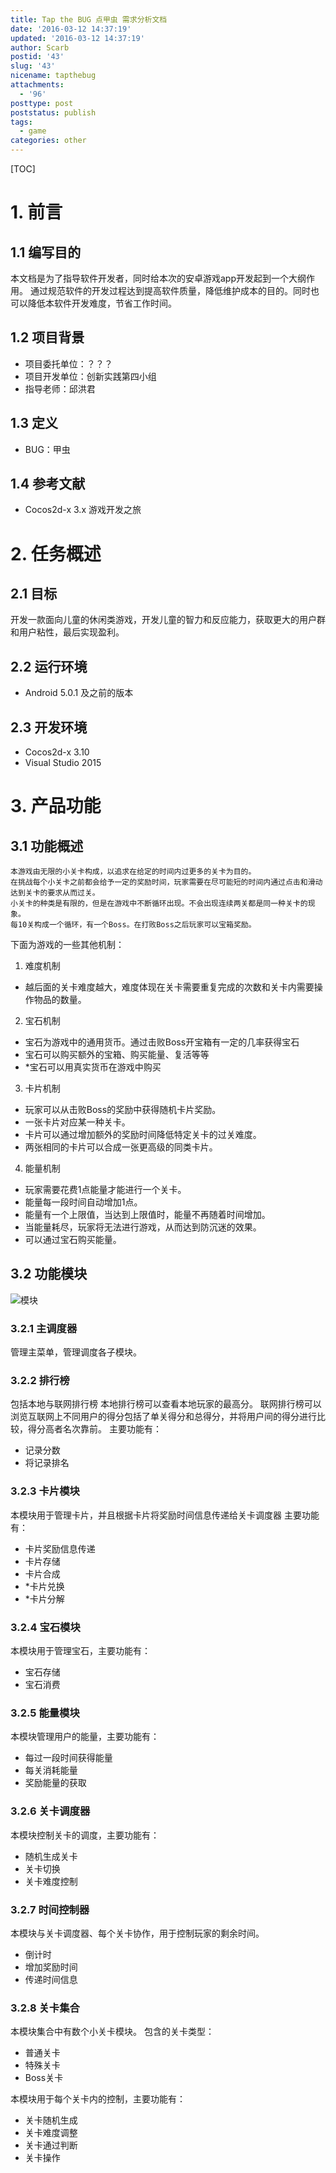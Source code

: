 ```yaml
---
title: Tap the BUG 点甲虫 需求分析文档
date: '2016-03-12 14:37:19'
updated: '2016-03-12 14:37:19'
author: Scarb
postid: '43'
slug: '43'
nicename: tapthebug
attachments:
  - '96'
posttype: post
poststatus: publish
tags:
  - game
categories: other
---
```


[TOC]

# 1. 前言

## 1.1 编写目的

本文档是为了指导软件开发者，同时给本次的安卓游戏app开发起到一个大纲作用。
通过规范软件的开发过程达到提高软件质量，降低维护成本的目的。同时也可以降低本软件开发难度，节省工作时间。

## 1.2 项目背景

 - 项目委托单位：？？？
 - 项目开发单位：创新实践第四小组
 - 指导老师：邱洪君
 
## 1.3 定义

 - BUG：甲虫
 
## 1.4 参考文献

 - Cocos2d-x 3.x 游戏开发之旅
 
# 2. 任务概述

## 2.1 目标

开发一款面向儿童的休闲类游戏，开发儿童的智力和反应能力，获取更大的用户群和用户粘性，最后实现盈利。

## 2.2 运行环境

 - Android 5.0.1 及之前的版本
 
## 2.3 开发环境

 - Cocos2d-x 3.10
 - Visual Studio 2015
 
# 3. 产品功能

## 3.1 功能概述

    本游戏由无限的小关卡构成，以追求在给定的时间内过更多的关卡为目的。
    在挑战每个小关卡之前都会给予一定的奖励时间，玩家需要在尽可能短的时间内通过点击和滑动达到关卡的要求从而过关。
    小关卡的种类是有限的，但是在游戏中不断循环出现。不会出现连续两关都是同一种关卡的现象。
    每10关构成一个循环，有一个Boss。在打败Boss之后玩家可以宝箱奖励。
    
下面为游戏的一些其他机制：
 1. 难度机制
  - 越后面的关卡难度越大，难度体现在关卡需要重复完成的次数和关卡内需要操作物品的数量。
 2. 宝石机制
  - 宝石为游戏中的通用货币。通过击败Boss开宝箱有一定的几率获得宝石
  - 宝石可以购买额外的宝箱、购买能量、复活等等
  - *宝石可以用真实货币在游戏中购买
 3. 卡片机制
  - 玩家可以从击败Boss的奖励中获得随机卡片奖励。
  - 一张卡片对应某一种关卡。
  - 卡片可以通过增加额外的奖励时间降低特定关卡的过关难度。
  - 两张相同的卡片可以合成一张更高级的同类卡片。
 4. 能量机制
  - 玩家需要花费1点能量才能进行一个关卡。
  - 能量每一段时间自动增加1点。
  - 能量有一个上限值，当达到上限值时，能量不再随着时间增加。
  - 当能量耗尽，玩家将无法进行游戏，从而达到防沉迷的效果。
  - 可以通过宝石购买能量。

## 3.2 功能模块

![模块][img1]

### 3.2.1 主调度器

管理主菜单，管理调度各子模块。

### 3.2.2 排行榜

包括本地与联网排行榜
本地排行榜可以查看本地玩家的最高分。
联网排行榜可以浏览互联网上不同用户的得分包括了单关得分和总得分，并将用户间的得分进行比较，得分高者名次靠前。
主要功能有：

 - 记录分数
 - 将记录排名

### 3.2.3 卡片模块

本模块用于管理卡片，并且根据卡片将奖励时间信息传递给关卡调度器
主要功能有：

 - 卡片奖励信息传递
 - 卡片存储
 - 卡片合成
 - *卡片兑换
 - *卡片分解
 
### 3.2.4 宝石模块

本模块用于管理宝石，主要功能有：

 - 宝石存储
 - 宝石消费
 
### 3.2.5 能量模块

本模块管理用户的能量，主要功能有：

 - 每过一段时间获得能量
 - 每关消耗能量
 - 奖励能量的获取
 
### 3.2.6 关卡调度器

本模块控制关卡的调度，主要功能有：

 - 随机生成关卡
 - 关卡切换
 - 关卡难度控制
 
### 3.2.7 时间控制器

本模块与关卡调度器、每个关卡协作，用于控制玩家的剩余时间。

 - 倒计时
 - 增加奖励时间
 - 传递时间信息
 
### 3.2.8 关卡集合

本模块集合中有数个小关卡模块。
包含的关卡类型：

 - 普通关卡
 - 特殊关卡
 - Boss关卡

本模块用于每个关卡内的控制，主要功能有：

 - 关卡随机生成
 - 关卡难度调整
 - 关卡通过判断
 - 关卡操作
 
[img1]:http://47.106.131.90/blog/uploads/2016/08/Innovation-design.png